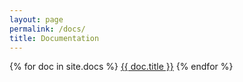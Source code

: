 ```yaml
---
layout: page
permalink: /docs/
title: Documentation
---
```


{% for doc in site.docs %}
[{{ doc.title }}]({{doc.url}})
{% endfor %}